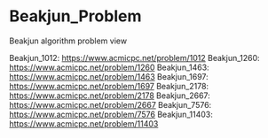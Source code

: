 # Beakjun_Problem
Beakjun algorithm problem view

Beakjun_1012: https://www.acmicpc.net/problem/1012
Beakjun_1260: https://www.acmicpc.net/problem/1260
Beakjun_1463: https://www.acmicpc.net/problem/1463
Beakjun_1697: https://www.acmicpc.net/problem/1697
Beakjun_2178: https://www.acmicpc.net/problem/2178
Beakjun_2667: https://www.acmicpc.net/problem/2667
Beakjun_7576: https://www.acmicpc.net/problem/7576
Beakjun_11403: https://www.acmicpc.net/problem/11403
